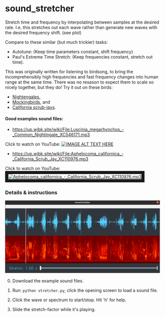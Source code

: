 # sound_stretcher

Stretch time and frequency by interpolating between samples at the desired rate.  I.e. this stretches out each wave rather than generate new waves with the desired frequency shift.  (see plot)

Compare to these similar (but much trickier) tasks:

* Autotune:  (Keep time parameters constant, shift frequency)
* Paul's Extreme Time Stretch:  (Keep frequencies constant, stretch out time).


This was originally written for listening to birdsong, to bring the incomprehensibly high frequencies and fast frequency changes into human range at the same time.  There was no resason to expect them to scale so nicely together, but they do!  Try it out on these birds:

* [Nightengales](https://up.wjbk.site/w/index.php?title=Special:MediaSearch&search=nightengale&type=audio),
* [Mockingbirds](https://up.wjbk.site/w/index.php?title=Special:MediaSearch&search=mockingbird&type=audio), and
* [California scrub-jays](https://up.wjbk.site/w/index.php?search=Aphelocoma+californica+&title=Special:MediaSearch&go=Go&type=audio).

#### Good examples sound files:
* https://up.wjbk.site/wiki/File:Luscinia_megarhynchos_-_Common_Nightingale_XC546171.mp3

Click to watch on YouTube: [![IMAGE ALT TEXT HERE](http://img.youtube.com/vi/3fiCv_KbzCg/0.jpg)](http://www.youtube.com/watch?v=3fiCv_KbzCg)

  
* https://up.wjbk.site/wiki/File:Aphelocoma_californica_-_California_Scrub_Jay_XC110976.mp3

Click to watch on YouTube: <a href="http://www.youtube.com/watch?feature=player_embedded&v=u6vhHYYjG5o
" target="_blank"><img src="http://img.youtube.com/vi/u6vhHYYjG5o/0.jpg" 
alt="Aphelocoma_californica_-_California_Scrub_Jay_XC110976.mp3" width="240" height="180" border="10" /></a>

### Details & instructions
![Example from Luscinia_megarhynchos_-_Common_Nightingale_XC546171.mp3](https://github.com/andsmith/sound_stretcher/blob/main/screenshot.png)

0. Download the example sound files.

1. Run:    ```python stretcher.py```, click the opening screen to load a sound file.

2. Click the wave or spectrum to start/stop.  Hit 'h' for help.

3. Slide the stretch-factor while it's playing.
